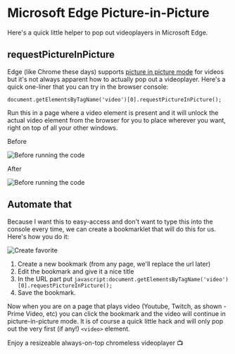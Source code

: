 # Microsoft Edge Picture-in-Picture

Here's a quick little helper to pop out videoplayers in Microsoft Edge.

## requestPictureInPicture

Edge (like Chrome these days) supports [picture in picture mode](https://caniuse.com/?search=requestPictureInPicture) for videos but it's not always apparent how to actually pop out a videoplayer. Here's a quick one-liner that you can try in the browser console:

    document.getElementsByTagName('video')[0].requestPictureInPicture();

Run this in a page where a video element is present and it will unlock the actual video element from the browser for you to place wherever you want, right on top of all your other windows.

Before

![Before running the code](/content/edge-pip/edge-video.png)

After

![Before running the code](/content/edge-pip/edge-pip.png)

## Automate that

Because I want this to easy-access and don't want to type this into the console every time, we can create a bookmarklet that will do this for us. Here's how you do it:

![Create favorite](/content/edge-pip/favorite.png)

1. Create a new bookmark (from any page, we'll replace the url later)
2. Edit the bookmark and give it a nice title
3. In the URL part put `javascript:document.getElementsByTagName('video')[0].requestPictureInPicture();`
4. Save the bookmark.

Now when you are on a page that plays video (Youtube, Twitch, as shown - Prime Video, etc) you can click the bookmark and the video will continue in picture-in-picture mode. It is of course a quick little hack and will only pop out the very first (if any!) `<video>` element.

Enjoy a resizeable always-on-top chromeless videoplayer 📺